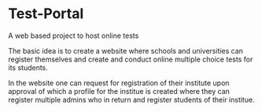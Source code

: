 # Test-Portal
A web based project to host online tests

The basic idea is to create a website where schools and universities can register themselves and create and conduct online multiple choice tests for its students.

In the website one can request for registration of their institute upon approval of which a profile for the institue is created where they can register multiple admins who in return and register students of their institue.

